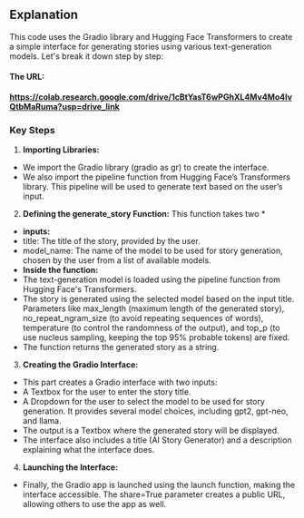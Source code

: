 ## **Explanation**
This code uses the Gradio library and Hugging Face Transformers to create a simple interface for generating stories using various text-generation models. Let's break it down step by step:

#### The URL:
**https://colab.research.google.com/drive/1cBtYasT6wPGhXL4Mv4Mo4IvQtbMaRuma?usp=drive_link**

### **Key Steps**

1.   **Importing Libraries:** 
*   We import the Gradio library (gradio as gr) to create the interface.
*   We also import the pipeline function from Hugging Face’s Transformers library. This pipeline will be used to generate text based on the user’s input.

2.   **Defining the generate_story Function:** This function takes two * 
*  **inputs:**
  *   title: The title of the story, provided by the user.
  *   model_name: The name of the model to be used for story generation, chosen by the user from a list of available models.
*  **Inside the function:**
  *   The text-generation model is loaded using the pipeline function from Hugging Face's Transformers.
  *   The story is generated using the selected model based on the input title. Parameters like max_length (maximum length of the generated story), no_repeat_ngram_size (to avoid repeating sequences of words), temperature (to control the randomness of the output), and top_p (to use nucleus sampling, keeping the top 95% probable tokens) are fixed.
*  The function returns the generated story as a string.
3. **Creating the Gradio Interface:** 
*  This part creates a Gradio interface with two inputs:
  *  A Textbox for the user to enter the story title.
  *  A Dropdown for the user to select the model to be used for story generation. It provides several model choices, including gpt2, gpt-neo, and llama.
*  The output is a Textbox where the generated story will be displayed.
*  The interface also includes a title (AI Story Generator) and a description explaining what the interface does.
4. **Launching the Interface:**
* Finally, the Gradio app is launched using the launch function, making the interface accessible. The share=True parameter creates a public URL, allowing others to use the app as well.
